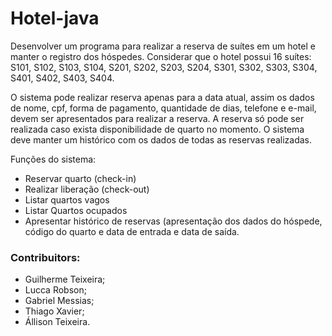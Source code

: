 # Hotel-java

Desenvolver um programa para realizar a reserva de suítes em um hotel e manter o registro dos
hóspedes. Considerar que o hotel possui 16 suítes:
S101, S102, S103, S104, S201, S202, S203, S204, S301, S302, S303, S304, S401, S402, S403, S404.

O sistema pode realizar reserva apenas para a data atual, assim os dados de nome, cpf, forma de
pagamento, quantidade de dias, telefone e e-mail, devem ser apresentados para realizar a reserva. A
reserva só pode ser realizada caso exista disponibilidade de quarto no momento. O sistema deve
manter um histórico com os dados de todas as reservas realizadas.

Funções do sistema:
- Reservar quarto (check-in)
- Realizar liberação (check-out)
- Listar quartos vagos
- Listar Quartos ocupados
- Apresentar histórico de reservas (apresentação dos dados do hóspede, código do quarto e data de
entrada e data de saída.

### Contribuitors:


- Guilherme Teixeira;
- Lucca Robson;
- Gabriel Messias;
- Thiago Xavier;
- Állison Teixeira.

